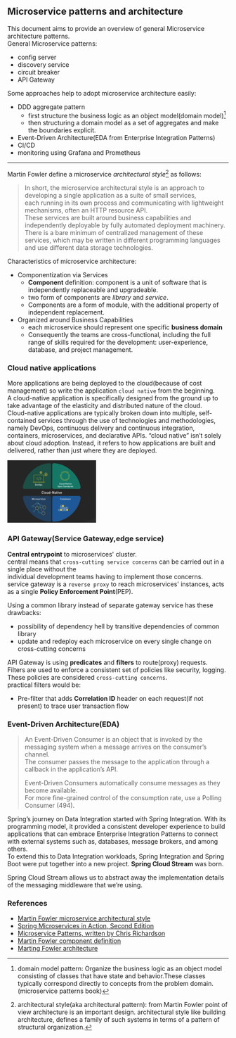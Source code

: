 ## Microservice patterns and architecture
This document aims to provide an overview of general Microservice architecture patterns.      
General Microservice patterns:    
- config server
- discovery service
- circuit breaker
- API Gateway

Some approaches help to adopt microservice architecture easily:
- DDD aggregate pattern
    - first structure the business logic as an object model(domain model)[^2]
    - then structuring a domain model as a set of aggregates and make the boundaries explicit.
- Event-Driven Architecture(EDA from Enterprise Integration Patterns)
- CI/CD
- monitoring using Grafana and Prometheus

---
Martin Fowler define a microservice *architectural style*[^1] as follows:
> In short, the microservice architectural style is an approach to developing a single application as a suite of small services,     
> each running in its own process and communicating with lightweight mechanisms, often an HTTP resource API.      
> These services are built around business capabilities and independently deployable by fully automated deployment machinery.     
> There is a bare minimum of centralized management of these services, which may be written in different programming languages and use different data storage technologies.    

Characteristics of microservice architecture:
- Componentization via Services
    - **Component** definition: component is a unit of software that is independently replaceable and upgradeable.   
    - two form of components are *library* and *service*.
    - Components are a form of module, with the additional property of independent replacement.
- Organized around Business Capabilities
    - each microservice should represent one specific **business domain**     
    - Consequently the teams are cross-functional, including the full range of skills required for the development: user-experience, database, and project management.     
    
### Cloud native applications    
More applications are being deployed to the cloud(because of cost management) so write the application `cloud native` from the beginning.    
A cloud-native application is specifically designed from the ground up to take advantage of the elasticity and distributed nature of the cloud.    
Cloud-native applications are typically broken down into multiple, self-contained services through the use of technologies and methodologies, namely DevOps, continuous delivery and continuous integration, containers, microservices, and declarative APIs.
“cloud native” isn’t solely about cloud adoption. Instead, it refers to how applications are built and delivered, rather than just where they are deployed.     

<img height="30%" width="40%" src="./cloudnative.png"/>

### API Gateway(Service Gateway,edge service)
**Central entrypoint** to microservices' cluster.    
central means that `cross-cutting service concerns` can be carried out in a single place without the    
individual development teams having to implement those concerns.     
service gateway is a `reverse proxy` to reach microservices' instances, acts as a single **Policy Enforcement Point**(PEP).    

Using a common library instead of separate gateway service has these drawbacks:    
- possibility of dependency hell by transitive dependencies of common library
- update and redeploy each microservice on every single change on cross-cutting concerns

API Gateway is using **predicates** and **filters** to route(proxy) requests.     
Filters are used to enforce a consistent set of policies like security, logging. These policies are considered `cross-cutting concerns`.     
practical filters would be:   
- Pre-filter that adds **Correlation ID** header on each request(if not present) to trace user transaction flow

### Event-Driven Architecture(EDA)
> An Event-Driven Consumer is an object that is invoked by the messaging system when a message arrives on the consumer’s channel.    
> The consumer passes the message to the application through a callback in the application’s API.
>
> Event-Driven Consumers automatically consume messages as they become available.    
> For more fine-grained control of the consumption rate, use a Polling Consumer (494).     

Spring’s journey on Data Integration started with Spring Integration. With its programming model, it provided a consistent developer experience to build applications that can embrace Enterprise Integration Patterns to connect with external systems such as, databases, message brokers, and among others.      
To extend this to Data Integration workloads, Spring Integration and Spring Boot were put together into a new project. **Spring Cloud Stream** was born.    

Spring Cloud Stream allows us to abstract away the implementation details of the messaging middleware that we’re using.

### References
- [Martin Fowler microservice architectural style](https://martinfowler.com/articles/microservices.html)
- [Spring Microservices in Action, Second Edition](https://www.amazon.com/Spring-Microservices-Action-Second-Carnell/dp/1617296953/)
- [Microservice Patterns, written by Chris Richardson](https://www.amazon.com/Microservices-Patterns-examples-Chris-Richardson/dp/1617294543)
- [Martin Fowler component definition](https://martinfowler.com/bliki/SoftwareComponent.html)
- [Marting Fowler architecture](https://martinfowler.com/architecture/)

[^1]: architectural style(aka architectural pattern): from Martin Fowler point of view architecture is an important design. architectural style like 
      building architecture, defines a family of such systems in terms of a pattern of structural organization.     

[^2]: domain model pattern: Organize the business logic as an object model consisting of classes that have state
     and behavior.These classes typically correspond directly to concepts from the problem domain.(microservice patterns book)